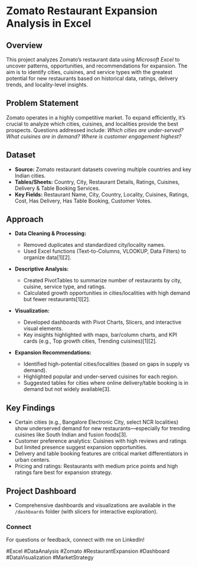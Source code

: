 # Zomato Restaurant Expansion Analysis in Excel

## Overview
This project analyzes Zomato’s restaurant data using *Microsoft Excel* to uncover patterns, opportunities, and recommendations for expansion. The aim is to identify cities, cuisines, and service types with the greatest potential for new restaurants based on historical data, ratings, delivery trends, and locality-level insights.

## Problem Statement
Zomato operates in a highly competitive market. To expand efficiently, it’s crucial to analyze which cities, cuisines, and localities provide the best prospects. Questions addressed include: *Which cities are under-served? What cuisines are in demand? Where is customer engagement highest?*

## Dataset
- **Source:** Zomato restaurant datasets covering multiple countries and key Indian cities.
- **Tables/Sheets:** Country, City, Restaurant Details, Ratings, Cuisines, Delivery & Table Booking Services.
- **Key Fields:** Restaurant Name, City, Country, Locality, Cuisines, Ratings, Cost, Has Delivery, Has Table Booking, Customer Votes.

## Approach

- **Data Cleaning & Processing:**
  - Removed duplicates and standardized city/locality names.
  - Used Excel functions (Text-to-Columns, VLOOKUP, Data Filters) to organize data[1][2].

- **Descriptive Analysis:**
  - Created PivotTables to summarize number of restaurants by city, cuisine, service type, and ratings.
  - Calculated growth opportunities in cities/localities with high demand but fewer restaurants[1][2].

- **Visualization:**
  - Developed dashboards with Pivot Charts, Slicers, and interactive visual elements.
  - Key insights highlighted with maps, bar/column charts, and KPI cards (e.g., Top growth cities, Trending cuisines)[1][2].

- **Expansion Recommendations:**
  - Identified high-potential cities/localities (based on gaps in supply vs demand).
  - Highlighted popular and under-served cuisines for each region.
  - Suggested tables for cities where online delivery/table booking is in demand but not widely available[3].

## Key Findings

- Certain cities (e.g., Bangalore Electronic City, select NCR localities) show underserved demand for new restaurants—especially for trending cuisines like South Indian and fusion foods[3].
- Customer preference analytics: Cuisines with high reviews and ratings but limited presence suggest expansion opportunities.
- Delivery and table booking features are critical market differentiators in urban centers.
- Pricing and ratings: Restaurants with medium price points and high ratings fare best for expansion strategy.

## Project Dashboard
- Comprehensive dashboards and visualizations are available in the `/dashboards` folder (with slicers for interactive exploration).

### Connect
For questions or feedback, connect with me on LinkedIn!

#Excel #DataAnalysis #Zomato #RestaurantExpansion #Dashboard #DataVisualization #MarketStrategy
